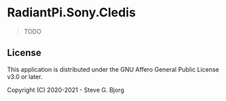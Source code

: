 # RadiantPi.Sony.Cledis

> TODO

## License

This application is distributed under the GNU Affero General Public License v3.0 or later.

Copyright (C) 2020-2021 - Steve G. Bjorg